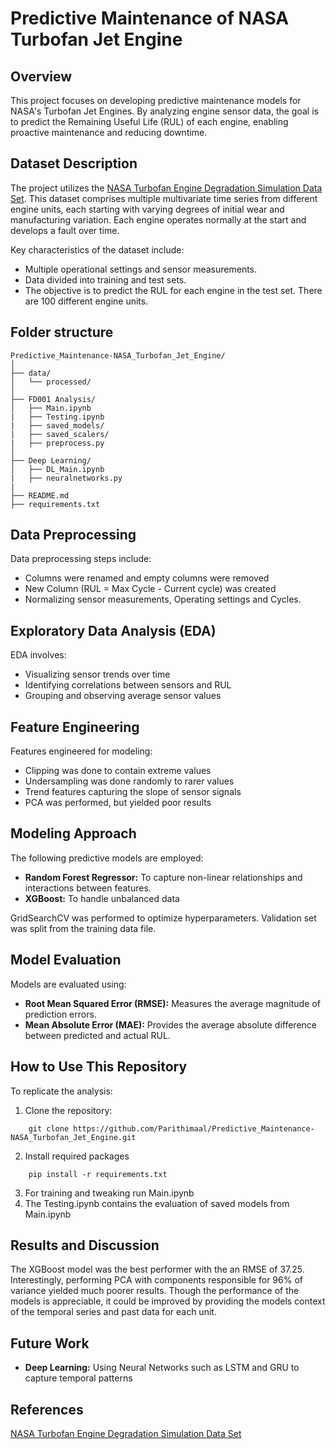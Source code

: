 # Predictive Maintenance of NASA Turbofan Jet Engine

## Overview

This project focuses on developing predictive maintenance models for NASA's Turbofan Jet Engines. By analyzing engine sensor data, the goal is to predict the Remaining Useful Life (RUL) of each engine, enabling proactive maintenance and reducing downtime.

## Dataset Description

The project utilizes the [NASA Turbofan Engine Degradation Simulation Data Set](https://data.nasa.gov/Aerospace/CMAPSS-Jet-Engine-Simulated-Data/ff5v-kuh6). This dataset comprises multiple multivariate time series from different engine units, each starting with varying degrees of initial wear and manufacturing variation. Each engine operates normally at the start and develops a fault over time.

Key characteristics of the dataset include:
- Multiple operational settings and sensor measurements.
- Data divided into training and test sets.
- The objective is to predict the RUL for each engine in the test set. There are 100 different engine units.

## Folder structure
```
Predictive_Maintenance-NASA_Turbofan_Jet_Engine/
│
├── data/
│   └── processed/
│
├── FD001 Analysis/
│   ├── Main.ipynb
|   ├── Testing.ipynb
|   ├── saved_models/
|   ├── saved_scalers/
|   ├── preprocess.py
│
├── Deep Learning/
│   ├── DL_Main.ipynb
|   ├── neuralnetworks.py
|
├── README.md
├── requirements.txt
```

## Data Preprocessing

Data preprocessing steps include:

- Columns were renamed and empty columns were removed
- New Column (RUL = Max Cycle - Current cycle) was created
- Normalizing sensor measurements, Operating settings and Cycles.

## Exploratory Data Analysis (EDA)

EDA involves:

- Visualizing sensor trends over time
- Identifying correlations between sensors and RUL
- Grouping and observing average sensor values

## Feature Engineering

Features engineered for modeling:

- Clipping was done to contain extreme values
- Undersampling was done randomly to rarer values
- Trend features capturing the slope of sensor signals
- PCA was performed, but yielded poor results

## Modeling Approach

The following predictive models are employed:

- **Random Forest Regressor:** To capture non-linear relationships and interactions between features.
- **XGBoost:** To handle unbalanced data

GridSearchCV was performed to optimize hyperparameters. Validation set was split from the training data file.

## Model Evaluation

Models are evaluated using:

- **Root Mean Squared Error (RMSE):** Measures the average magnitude of prediction errors.
- **Mean Absolute Error (MAE):** Provides the average absolute difference between predicted and actual RUL.

## How to Use This Repository

To replicate the analysis:

1. Clone the repository:
```
    git clone https://github.com/Parithimaal/Predictive_Maintenance-NASA_Turbofan_Jet_Engine.git
```
2. Install required packages
```
    pip install -r requirements.txt
```
3. For training and tweaking run Main.ipynb
4. The Testing.ipynb contains the evaluation of saved models from Main.ipynb

## Results and Discussion
The XGBoost model was the best performer with the an RMSE of 37.25. Interestingly, performing PCA with components responsible for 96% of variance yielded much poorer results. Though the performance of the models is appreciable, it could be improved by providing the models context of the temporal series and past data for each unit.

## Future Work
- **Deep Learning:** Using Neural Networks such as LSTM and GRU to capture temporal patterns

## References
[NASA Turbofan Engine Degradation Simulation Data Set](https://data.nasa.gov/Aerospace/CMAPSS-Jet-Engine-Simulated-Data/ff5v-kuh6/about_data)

